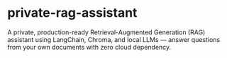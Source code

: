 # private-rag-assistant
A private, production-ready Retrieval-Augmented Generation (RAG) assistant using LangChain, Chroma, and local LLMs — answer questions from your own documents with zero cloud dependency.
